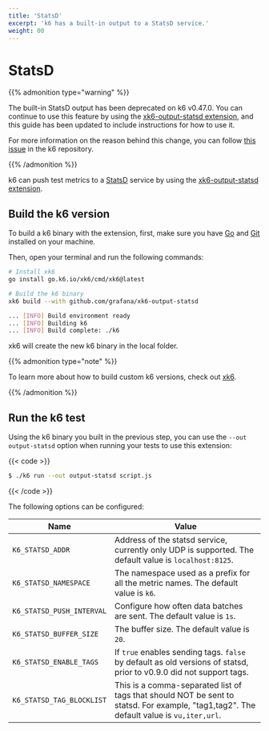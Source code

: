 ```yaml
---
title: 'StatsD'
excerpt: 'k6 has a built-in output to a StatsD service.'
weight: 00
---
```


# StatsD

{{% admonition type="warning" %}}

The built-in StatsD output has been deprecated on k6 v0.47.0. You can continue to use this feature by using the [xk6-output-statsd extension](https://github.com/LeonAdato/xk6-output-statsd), and this guide has been updated to include instructions for how to use it.

For more information on the reason behind this change, you can follow [this issue](https://github.com/grafana/k6/issues/2982) in the k6 repository.

 {{% /admonition %}}

k6 can push test metrics to a [StatsD](https://github.com/statsd/statsd) service by using the [xk6-output-statsd extension](https://github.com/LeonAdato/xk6-output-statsd).

## Build the k6 version

To build a k6 binary with the extension, first, make sure you have [Go](https://golang.org/doc/install) and [Git](https://git-scm.com/) installed on your machine.

Then, open your terminal and run the following commands:

```bash
# Install xk6
go install go.k6.io/xk6/cmd/xk6@latest

# Build the k6 binary
xk6 build --with github.com/grafana/xk6-output-statsd

... [INFO] Build environment ready
... [INFO] Building k6
... [INFO] Build complete: ./k6
```

xk6 will create the new k6 binary in the local folder.

{{% admonition type="note" %}}

To learn more about how to build custom k6 versions, check out [xk6](https://github.com/grafana/xk6).

{{% /admonition %}}

## Run the k6 test

Using the k6 binary you built in the previous step, you can use the `--out output-statsd` option when running your tests to use this extension:

{{< code >}}

```bash
$ ./k6 run --out output-statsd script.js
```

{{< /code >}}

The following options can be configured:

| Name                      | Value                                                                                                                                   |
| ------------------------- | --------------------------------------------------------------------------------------------------------------------------------------- |
| `K6_STATSD_ADDR`          | Address of the statsd service, currently only UDP is supported. The default value is `localhost:8125`.                                  |
| `K6_STATSD_NAMESPACE`     | The namespace used as a prefix for all the metric names. The default value is `k6`.                                                     |
| `K6_STATSD_PUSH_INTERVAL` | Configure how often data batches are sent. The default value is `1s`.                                                                   |
| `K6_STATSD_BUFFER_SIZE`   | The buffer size. The default value is `20`.                                                                                             |
| `K6_STATSD_ENABLE_TAGS`   | If `true` enables sending tags. `false` by default as old versions of statsd, prior to v0.9.0 did not support tags.                     |
| `K6_STATSD_TAG_BLOCKLIST` | This is a comma-separated list of tags that should NOT be sent to statsd. For example, "tag1,tag2". The default value is `vu,iter,url`. |
